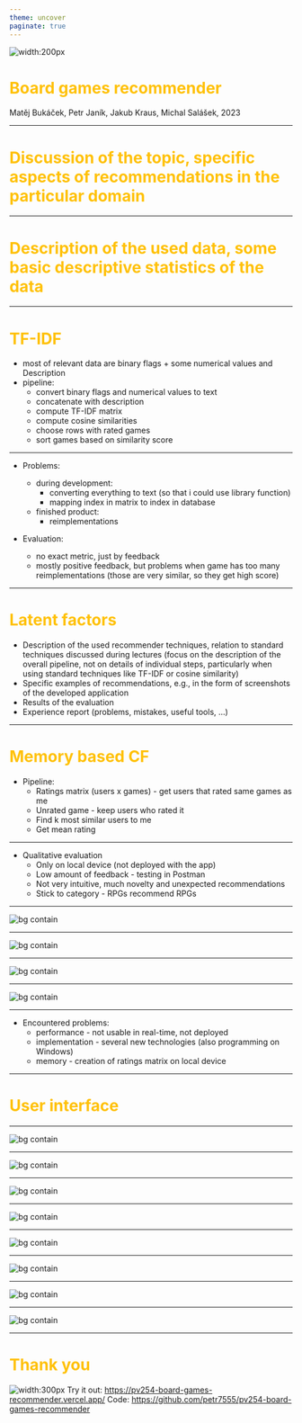 ```yaml
---
theme: uncover
paginate: true
---
```

<style scoped>
section {
  background: #ff6f00;
}
h1 {
  color: #ffc107;
}
</style>

![width:200px](assets/android-chrome-512x512.png)

# Board games recommender

Matěj Bukáček, Petr Janík, Jakub Kraus, Michal Salášek, 2023

---
<style>
section {
  background: #ffc107;
}
</style>

[//]: # (Part 1)
# Discussion of the topic, specific aspects of recommendations in the particular domain

---

# Description of the used data, some basic descriptive statistics of the data

---
[//]: # (Part 2)
# TF-IDF
- most of relevant data are binary flags + some numerical values and Description
- pipeline:
  - convert binary flags and numerical values to text
  - concatenate with description
  - compute TF-IDF matrix
  - compute cosine similarities
  - choose rows with rated games
  - sort games based on similarity score
---
- Problems:
  - during development:
    - converting everything to text (so that i could use library function)
    - mapping index in matrix to index in database
  - finished product:
    - reimplementations

- Evaluation:
  - no exact metric, just by feedback
  - mostly positive feedback, but problems when game has too many reimplementations (those are very similar, so they get high score)
---

# Latent factors
- Description of the used recommender techniques, relation to standard techniques discussed during lectures (focus on the description of the overall pipeline, not on details of individual steps, particularly when using standard techniques like TF-IDF or cosine similarity)
- Specific examples of recommendations, e.g., in the form of screenshots of the developed application
- Results of the evaluation
- Experience report (problems, mistakes, useful tools, ...)
---
# Memory based CF
- Pipeline:
  - Ratings matrix (users x games) - get users that rated same games as me
  - Unrated game - keep users who rated it
  - Find k most similar users to me
  - Get mean rating
---
- Qualitative evaluation
  - Only on local device (not deployed with the app)
  - Low amount of feedback - testing in Postman
  - Not very intuitive, much novelty and unexpected recommendations
  - Stick to category - RPGs recommend RPGs
---

![bg contain](assets/screenshots/ibnncf01.png)

---

![bg contain](assets/screenshots/ibnncf02.png)

---

![bg contain](assets/screenshots/ibnncf03.png)

---

![bg contain](assets/screenshots/ibnncf04.png)

---
- Encountered problems:
  - performance - not usable in real-time, not deployed
  - implementation - several new technologies (also programming on Windows)
  - memory - creation of ratings matrix on local device
---

[//]: # (Part 3)
# User interface

---

![bg contain](assets/screenshots/01.png)

---

![bg contain](assets/screenshots/02.png)

---
<style scoped>
section {
  background: #ff6f00;
}
</style>

![bg contain](assets/screenshots/03.png)

---

![bg contain](assets/screenshots/04.png)

---

![bg contain](assets/screenshots/05.png)

---

![bg contain](assets/screenshots/06.png)

---

![bg contain](assets/screenshots/07.png)

---

![bg contain](assets/screenshots/08.png)

---

# Thank you

![width:300px](assets/qr-code.svg)
Try it out: https://pv254-board-games-recommender.vercel.app/
Code: https://github.com/petr7555/pv254-board-games-recommender
